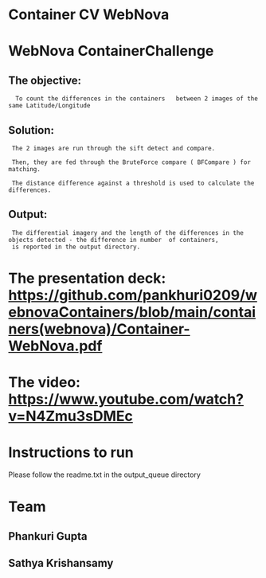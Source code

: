 # Container CV WebNova

# WebNova ContainerChallenge

## The objective:

      To count the differences in the containers   between 2 images of the same Latitude/Longitude


## Solution:
     
     The 2 images are run through the sift detect and compare.  
     
     Then, they are fed through the BruteForce compare ( BFCompare ) for matching. 

     The distance difference against a threshold is used to calculate the differences. 

## Output:

     The differential imagery and the length of the differences in the objects detected - the difference in number  of containers, 
     is reported in the output directory.

# The presentation deck: https://github.com/pankhuri0209/webnovaContainers/blob/main/containers(webnova)/Container-WebNova.pdf

# The video: https://www.youtube.com/watch?v=N4Zmu3sDMEc


# Instructions to run 

Please follow the readme.txt in the output_queue directory


# Team

  ## Phankuri Gupta
  
  ## Sathya Krishansamy
  
